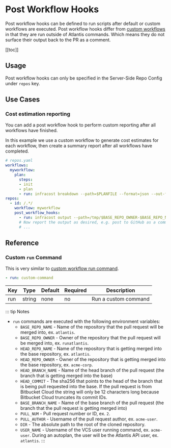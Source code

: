# Post Workflow Hooks

Post workflow hooks can be defined to run scripts after default or custom
workflows are executed. Post workflow hooks differ from [custom
workflows](custom-workflows.html#custom-run-command) in that they are run
outside of Atlantis commands. Which means they do not surface their output
back to the PR as a comment.

[[toc]]

## Usage

Post workflow hooks can only be specified in the Server-Side Repo Config under
`repos` key.

## Use Cases

### Cost estimation reporting

You can add a post workflow hook to perform custom reporting after all workflows
have finished.

In this example we use a custom workflow to generate cost estimates for each
workflow, then create a summary report after all workflows have completed.

```yaml
# repos.yaml
workflows:
  myworkflow:
    plan:
      steps:
      - init
      - plan
      - run: infracost breakdown --path=$PLANFILE --format=json --out-file=/tmp/$BASE_REPO_OWNER-$BASE_REPO_NAME-$PULL_NUM-$WORKSPACE-$REPO_REL_DIR-infracost.json
repos:
  - id: /.*/
    workflow: myworkflow
    post_workflow_hooks:
      - run: infracost output --path=/tmp/$BASE_REPO_OWNER-$BASE_REPO_NAME-$PULL_NUM-*-infracost.json --format=github-comment --out-file=/tmp/infracost-comment.md
      # Now report the output as desired, e.g. post to GitHub as a comment.
      # ...
```

## Reference

### Custom `run` Command

This is very similar to [custom workflow run
command](custom-workflows.html#custom-run-command).

```yaml
- run: custom-command
```

| Key | Type   | Default | Required | Description          |
| --- | ------ | ------- | -------- | -------------------- |
| run | string | none    | no       | Run a custom command |

::: tip Notes
* `run` commands are executed with the following environment variables:
  * `BASE_REPO_NAME` - Name of the repository that the pull request will be merged into, ex. `atlantis`.
  * `BASE_REPO_OWNER` - Owner of the repository that the pull request will be merged into, ex. `runatlantis`.
  * `HEAD_REPO_NAME` - Name of the repository that is getting merged into the base repository, ex. `atlantis`.
  * `HEAD_REPO_OWNER` - Owner of the repository that is getting merged into the base repository, ex. `acme-corp`.
  * `HEAD_BRANCH_NAME` - Name of the head branch of the pull request (the branch that is getting merged into the base)
  * `HEAD_COMMIT` - The sha256 that points to the head of the branch that is being pull requested into the base. If the pull request is from Bitbucket Cloud the string will only be 12 characters long because Bitbucket Cloud truncates its commit IDs.
  * `BASE_BRANCH_NAME` - Name of the base branch of the pull request (the branch that the pull request is getting merged into)
  * `PULL_NUM` - Pull request number or ID, ex. `2`.
  * `PULL_AUTHOR` - Username of the pull request author, ex. `acme-user`.
  * `DIR` - The absolute path to the root of the cloned repository.
  * `USER_NAME` - Username of the VCS user running command, ex. `acme-user`. During an autoplan, the user will be the Atlantis API user, ex. `atlantis`.
:::
